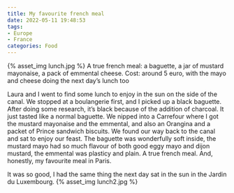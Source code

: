 ```yaml
---
title: My favourite french meal
date: 2022-05-11 19:48:53
tags: 
- Europe
- France
categories: Food
---
```


{% asset_img lunch.jpg %}
A true french meal: a baguette, a jar of mustard mayonaise, a pack of emmental cheese.
Cost: around 5 euro, with the mayo and cheese doing the next day’s lunch too

Laura and I went to find some lunch to enjoy in the sun on the side of the canal. We stopped at a boulangerie first, and I picked up a black baguette. After doing some research, it’s black because of the addition of charcoal. It just tasted like a normal baguette. We nipped into a Carrefour where I got the mustard mayonaise and the emmental, and also an Orangina and a packet of Prince sandwich biscuits. We found our way back to the canal and sat to enjoy our feast. The baguette was wonderfully soft inside, the mustard mayo had so much flavour of both good eggy mayo and dijon mustard, the emmental was plasticy and plain. A true french meal. And, honestly,  my favourite meal in Paris.

It was so good, I had the same thing the next day sat in the sun in the Jardin du Luxembourg.
{% asset_img lunch2.jpg %}
